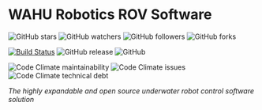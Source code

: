 # WAHU Robotics ROV Software

![GitHub stars](https://img.shields.io/github/stars/jbuelow1/rov.svg?style=social)
![GitHub watchers](https://img.shields.io/github/watchers/jbuelow1/rov.svg?label=Watch&style=social)
![GitHub followers](https://img.shields.io/github/followers/jbuelow1.svg?style=social)
![GitHub forks](https://img.shields.io/github/forks/jbuelow1/rov.svg?label=Fork&style=social)

[![Build Status](https://travis-ci.org/jbuelow1/rov.svg?branch=master)](https://travis-ci.org/jbuelow1/rov)
![GitHub release](https://img.shields.io/github/release/jbuelow1/rov.svg)
![GitHub](https://img.shields.io/github/license/jbuelow1/rov.svg)

![Code Climate maintainability](https://img.shields.io/codeclimate/maintainability/jbuelow1/rov)
![Code Climate issues](https://img.shields.io/codeclimate/issues/jbuelow1/rov)
![Code Climate technical debt](https://img.shields.io/codeclimate/tech-debt/jbuelow1/rov)

*The highly expandable and open source underwater robot control software solution*

